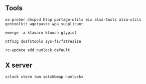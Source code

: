 ## Tools
```os-prober dhcpcd htop portage-utils eix alsa-tools alsa-utils gentoolkit wgetpaste wpa_supplicant```

```emerge -a klavaro ktouch gtypist```

```ntfs3g dosfstools sys-fs/fatresize```

```rc-update add numlock default```

## X server
```xclock xterm twm setxkbmap numlockx```

